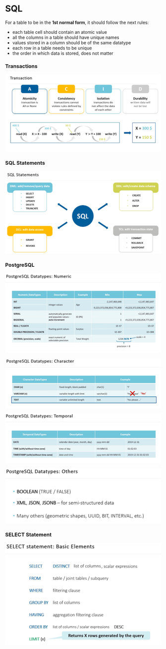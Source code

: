 # SQL



For a table to be in the **1st normal form**, it should follow the next rules:

* each table cell should contain an atomic value
* all the columns in a table should have unique names
* values stored in a column should be of the same datatype
* each row in a table needs to be unique
* the order in which data is stored, does not matter



### Transactions

![](<../.gitbook/assets/image (20) (1).png>)

### SQL Statements

![](<../.gitbook/assets/image (20).png>)

### PostgreSQL

![](<../.gitbook/assets/image (22) (1).png>)

![](<../.gitbook/assets/image (23) (1) (1).png>)

![](<../.gitbook/assets/image (21) (1) (1).png>)

![](<../.gitbook/assets/image (16).png>)

### SELECT Statement

![](<../.gitbook/assets/image (23) (1).png>)
